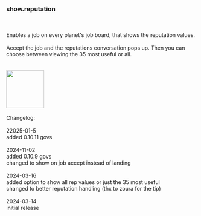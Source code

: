### show.reputation
<br>
<br>
Enables a job on every planet's job board, that shows the reputation values.<br>
<br>
Accept the job and the reputations conversation pops up. Then you can choose between viewing the 35 most useful or all.<br>
<br>
<br>
<img src='https://raw.githubusercontent.com/zuckung/endless-sky-plugins/master/myplugins/show.reputation/screenshot.jpg' width='100'>
<br>
<br>
Changelog:<br>
<br>
22025-01-5<br>
added 0.10.11 govs<br>
<br>
2024-11-02<br>
added 0.10.9 govs<br>
changed to show on job accept instead of landing<br>
<br>
2024-03-16<br>
added option to show all rep values or just the 35 most useful<br>
changed to better reputation handling (thx to zoura for the tip)<br>
<br>
2024-03-14<br>
initial release<br>

